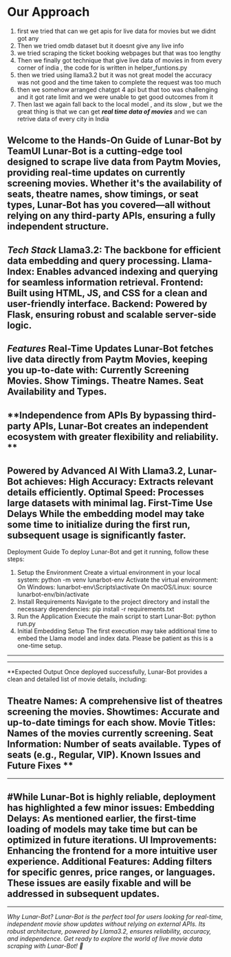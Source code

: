 
# Our Approach
1. first we tried that can we get apis for live data for movies but we didnt got any
2. Then we tried omdb dataset but it doesnt give any live info
3. we tried scraping the ticket booking webpages but that was too lengthy
4. Then we finally got technique that give live data of movies in from every corner of india , the code for is written in helper_funtions.py
5. then we tried using llama3.2 but it was not great model the accuracy was not good and the time taken to complete the request was too much
6. then we somehow arranged chatgpt 4 api but that too was challenging and it got rate limit and we were unable to get good outcomes from it
7. Then last we again fall back to the local model , and its slow , but we the great thing is that we can get ***real time data of movies*** and we can retrive data of every city in India



Welcome to the Hands-On Guide of Lunar-Bot by TeamUI
Lunar-Bot is a cutting-edge tool designed to scrape live data from Paytm Movies, providing real-time updates on currently screening movies. Whether it's the availability of seats, theatre names, show timings, or seat types, Lunar-Bot has you covered—all without relying on any third-party APIs, ensuring a fully independent structure.
-----------------------------------------------------------------------------------------------------------------------------------------------------------------------------------------------------------------------
***Tech Stack***
Llama3.2: The backbone for efficient data embedding and query processing.
Llama-Index: Enables advanced indexing and querying for seamless information retrieval.
Frontend: Built using HTML, JS, and CSS for a clean and user-friendly interface.
Backend: Powered by Flask, ensuring robust and scalable server-side logic.
-----------------------------------------------------------------------------------------------------------------------------------------------------------------------------------------------------------------------
***Features***
Real-Time Updates
Lunar-Bot fetches live data directly from Paytm Movies, keeping you up-to-date with:
Currently Screening Movies.
Show Timings.
Theatre Names.
Seat Availability and Types.
------------------------------------------------------------------------------------------------------------------------------------------------------------------------------------------------------------------------
**Independence from APIs
By bypassing third-party APIs, Lunar-Bot creates an independent ecosystem with greater flexibility and reliability.
**
-----------------------------------------------------------------------------------------------------------------------------------------------------------------------------------------------------------------------
Powered by Advanced AI
  With Llama3.2, Lunar-Bot achieves:
  High Accuracy: Extracts relevant details efficiently.
  Optimal Speed: Processes large datasets with minimal lag.
  First-Time Use Delays
  While the embedding model may take some time to initialize during the first run, subsequent usage is significantly faster.
-----------------------------------------------------------------------------------------------------------------------------------------------------------------------------------------------------------------------


Deployment Guide
To deploy Lunar-Bot and get it running, follow these steps:
  1. Setup the Environment
    Create a virtual environment in your local system:
            python -m venv lunarbot-env
   Activate the virtual environment:
    On Windows:
            lunarbot-env\Scripts\activate
    On macOS/Linux:
            source lunarbot-env/bin/activate
  2. Install Requirements
    Navigate to the project directory and install the necessary dependencies:
            pip install -r requirements.txt
  3. Run the Application
    Execute the main script to start Lunar-Bot:
            python run.py
  4. Initial Embedding Setup
    The first execution may take additional time to embed the Llama model and index data. Please be patient as this is a one-time setup.
---------------------------------------------------------------------------------------------------------------------------------------------------------------------------------------------------------------------
---------------------------------------------------------------------------------------------------------------------------------------------------------------------------------------------------------------------
**Expected Output
Once deployed successfully, Lunar-Bot provides a clean and detailed list of movie details, including:

  Theatre Names: A comprehensive list of theatres screening the movies.
  Showtimes: Accurate and up-to-date timings for each show.
  Movie Titles: Names of the movies currently screening.
  Seat Information:
  Number of seats available.
  Types of seats (e.g., Regular, VIP).
  Known Issues and Future Fixes
**
---------------------------------------------------------------------------------------------------------------------------------------------------------------------------------------------------------------------
---------------------------------------------------------------------------------------------------------------------------------------------------------------------------------------------------------------------

#While Lunar-Bot is highly reliable, deployment has highlighted a few minor issues:
Embedding Delays: As mentioned earlier, the first-time loading of models may take time but can be optimized in future iterations.
UI Improvements: Enhancing the frontend for a more intuitive user experience.
Additional Features: Adding filters for specific genres, price ranges, or languages.
These issues are easily fixable and will be addressed in subsequent updates.
---------------------------------------------------------------------------------------------------------------------------------------------------------------------------------------------------------------------
---------------------------------------------------------------------------------------------------------------------------------------------------------------------------------------------------------------------
_Why Lunar-Bot?
Lunar-Bot is the perfect tool for users looking for real-time, independent movie show updates without relying on external APIs. Its robust architecture, powered by Llama3.2, ensures reliability, accuracy, and independence.
Get ready to explore the world of live movie data scraping with Lunar-Bot! 🚀_
